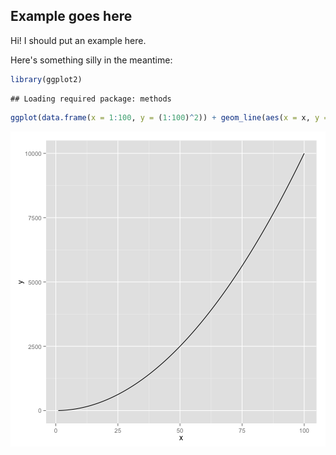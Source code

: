 ## Example goes here

Hi! I should put an example here.

Here's something silly in the meantime:


```r
library(ggplot2)
```

```
## Loading required package: methods
```

```r
ggplot(data.frame(x = 1:100, y = (1:100)^2)) + geom_line(aes(x = x, y = y))
```

![plot of chunk unnamed-chunk-1](figure/unnamed-chunk-1.png) 


